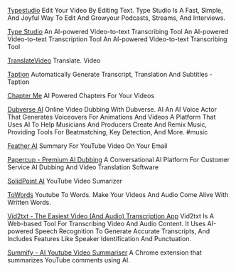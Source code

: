 
[Typestudio](http://www.typestudio.co)
Edit Your Video By Editing Text. Type Studio Is A Fast, Simple, And Joyful Way To Edit And Growyour Podcasts, Streams, And Interviews.

[Type Studio](https://www.typestudio.co/tool/video-to-text)
An AI-powered Video-to-text Transcribing Tool
An AI-powered Video-to-text Transcription Tool
An AI-powered Video-to-text Transcribing Tool

[TranslateVideo](http://www.translate.video)
Translate. Video

[Taption](http://www.taption.com)
Automatically Generate Transcript, Translation And Subtitles - Taption

[Chapter Me](http://chapterme.co)
AI Powered Chapters For Your Videos

[Dubverse AI](http://dubverse.ai)
Online Video Dubbing With Dubverse. AI
An AI Voice Actor That Generates Voiceovers For Animations And Videos
A Platform That Uses AI To Help Musicians And Producers Create And Remix Music, Providing Tools For Beatmatching, Key Detection, And More. #music

[Feather AI](https://www.featherai.co/)
Summary For YouTube Video On Your Email

[Papercup - Premium AI Dubbing](https://www.papercup.com/)
A Conversational AI Platform For Customer Service
AI Dubbing And Video Translation Software

[SolidPoint AI](http://www.solidpoint.ai)
YouTube Video Sumarizer

[ToWords](http://www.towords.io)
Youtube To Words. Make Your Videos And Audio Come Alive With Written Words.

[Vid2txt - The Easiest Video (And Audio) Transcription App](https://vid2txt.com/)
Vid2txt Is A Web-based Tool For Transcribing Video And Audio Content. It Uses AI-powered Speech Recognition To Generate Accurate Transcripts, And Includes Features Like Speaker Identification And Punctuation.

[Summify - AI Youtube Video Summariser](https://summify.io/)
A Chrome extension that summarizes YouTube comments using AI.
